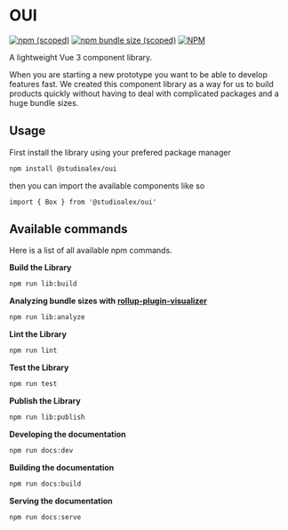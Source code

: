 # OUI

[![npm (scoped)](https://img.shields.io/npm/v/@studioalex/oui)](https://www.npmjs.com/package/@studioalex/oui)
[![npm bundle size (scoped)](https://img.shields.io/bundlephobia/minzip/@studioalex/oui)](https://bundlephobia.com/result?p=@studioalex/oui@latest)
[![NPM](https://img.shields.io/npm/l/@studioalex/oui)](https://github.com/studioalex/oui/blob/main/LICENSE)

A lightweight Vue 3 component library.

When you are starting a new prototype you want to be able to develop features fast. We created this component library as a way for us to build products quickly without having to deal with complicated packages and a huge bundle sizes.

## Usage

First install the library using your prefered package manager

```bash
npm install @studioalex/oui
```

then you can import the available components like so

```vue
import { Box } from '@studioalex/oui'
```

## Available commands

Here is a list of all available npm commands.

**Build the Library**

```bash
npm run lib:build
```

**Analyzing bundle sizes with [rollup-plugin-visualizer](https://github.com/btd/rollup-plugin-visualizer)**

```bash
npm run lib:analyze
```

**Lint the Library**

```bash
npm run lint
```

**Test the Library**

```bash
npm run test
```

**Publish the Library**

```bash
npm run lib:publish
```

**Developing the documentation**

```bash
npm run docs:dev
```

**Building the documentation**

```bash
npm run docs:build
```

**Serving the documentation**

```bash
npm run docs:serve
```
